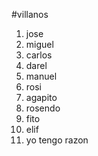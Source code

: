 #villanos
1. jose
2. miguel
3. carlos
4. darel
5. manuel
6. rosi
7. agapito
8. rosendo
9. fito
10. elif
11. yo tengo razon
